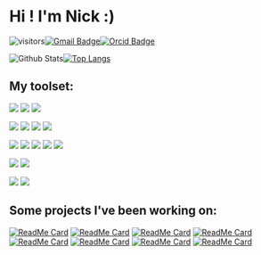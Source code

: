 # Hi ! I'm Nick :)
![visitors](https://visitor-badge.glitch.me/badge?page_id=zokin)[![Gmail Badge](https://img.shields.io/badge/-nzioulis@gmail.com-c14438?style=plastic-square&logo=Gmail&logoColor=white&link=mailto:nzioulis@gmail.com)](mailto:nzioulis@gmail.com)[![Orcid Badge](https://img.shields.io/badge/-0000.0002.7898.9344-c14438?style=plastic-square&logo=orcid&logoColor=white&color=brightgreen)](https://orcid.org/0000-0002-7898-9344)

![Github Stats](https://github-readme-stats.vercel.app/api?username=zokin&count_private=true&show_icons=true&theme=tokyonight)[![Top Langs](https://github-readme-stats.vercel.app/api/top-langs/?username=zokin&theme=tokyonight&langs_count=2)](https://github.com/zokin)

## My toolset:
![](https://img.shields.io/badge/Editor-VisualStudio-informational?style=flat&logo=visual-studio&logoColor=white&color=2bbc8a)
![](https://img.shields.io/badge/Editor-VisualStudioCode-informational?style=flat&logo=visual-studio-code&logoColor=white&color=2bbc8a)
![](https://img.shields.io/badge/Editor-Unity3D-informational?style=flat&logo=unity&logoColor=white&color=2bbc8a)

![](https://img.shields.io/badge/Code-C++-informational?style=flat&logo=c%2B%2B&logoColor=white&color=2bbc8a)
![](https://img.shields.io/badge/Code-Python-informational?style=flat&logo=python&logoColor=white&color=2bbc8a)
![](https://img.shields.io/badge/Code-Csharp-informational?style=flat&logo=c-sharp&logoColor=white&color=2bbc8a)
![](https://img.shields.io/badge/Code-Tex-informational?style=flat&logo=latex&logoColor=white&color=2bbc8a)

![](https://img.shields.io/badge/Lib-ReactiveX-informational?style=flat&logo=reactivex&logoColor=white&color=2bbc8a)
![](https://img.shields.io/badge/Lib-PyTorch-informational?style=flat&logo=pytorch&logoColor=white&color=2bbc8a)
![](https://img.shields.io/badge/Lib-Cuda-informational?style=flat&logo=nvidia&logoColor=white&color=2bbc8a)
![](https://img.shields.io/badge/Lib-Boost-informational?style=flat&logo=boost&logoColor=white&color=2bbc8a)
![](https://img.shields.io/badge/Lib-OpenGL-informational?style=flat&logo=opengl&logoColor=white&color=2bbc8a)

![](https://img.shields.io/badge/Tools-CMake-informational?style=flat&logo=cmake&logoColor=white&color=2bbc8a)
![](https://img.shields.io/badge/Tools-Docker-informational?style=flat&logo=docker&logoColor=white&color=2bbc8a)

![](https://img.shields.io/badge/OS-Windows-informational?style=flat&logo=windows&logoColor=white&color=2bbc8a)
![](https://img.shields.io/badge/OS-Linux-informational?style=flat&logo=linux&logoColor=white&color=2bbc8a)

## Some projects I've been working on:

[![ReadMe Card](https://github-readme-stats.vercel.app/api/pin/?username=VCL3D&repo=VolumetricCapture&title_color=ffffff&text_color=c9cacc&icon_color=2bbc8a&bg_color=1d1f21)](https://vcl3d.github.io/VolumetricCapture/)
[![ReadMe Card](https://github-readme-stats.vercel.app/api/pin/?username=alexd314&repo=nevergrad&title_color=ffffff&text_color=c9cacc&icon_color=2bbc8a&bg_color=1d1f21)](https://alexd314.github.io/nevergrad/)
[![ReadMe Card](https://github-readme-stats.vercel.app/api/pin/?username=VCL3D&repo=DeepDepthDenoising&title_color=ffffff&text_color=c9cacc&icon_color=2bbc8a&bg_color=1d1f21)](https://vcl3d.github.io/DeepDepthDenoising/)
[![ReadMe Card](https://github-readme-stats.vercel.app/api/pin/?username=VCL3D&repo=StructureNet&title_color=ffffff&text_color=c9cacc&icon_color=2bbc8a&bg_color=1d1f21)](https://vcl3d.github.io/StructureNet/)
[![ReadMe Card](https://github-readme-stats.vercel.app/api/pin/?username=VCL3D&repo=DeepPanoramaLighting&title_color=ffffff&text_color=c9cacc&icon_color=2bbc8a&bg_color=1d1f21)](https://vcl3d.github.io/DeepPanoramaLighting/)
[![ReadMe Card](https://github-readme-stats.vercel.app/api/pin/?username=VCL3D&repo=SphericalViewSynthesis&title_color=ffffff&text_color=c9cacc&icon_color=2bbc8a&bg_color=1d1f21)](https://vcl3d.github.io/SphericalViewSynthesis/)
[![ReadMe Card](https://github-readme-stats.vercel.app/api/pin/?username=VCL3D&repo=3D60&title_color=ffffff&text_color=c9cacc&icon_color=2bbc8a&bg_color=1d1f21)](https://vcl3d.github.io/3D60/)
[![ReadMe Card](https://github-readme-stats.vercel.app/api/pin/?username=VCL3D&repo=UAVA&title_color=ffffff&text_color=c9cacc&icon_color=2bbc8a&bg_color=1d1f21)](https://vcl3d.github.io/UAVA/)





